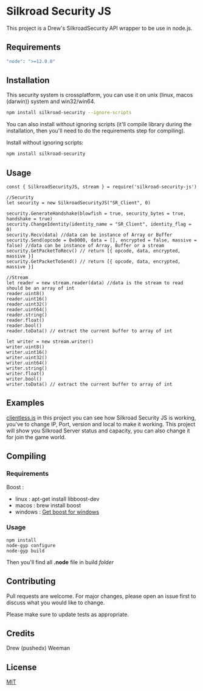 # Silkroad Security JS 

This project is a Drew's SilkroadSecurity API wrapper to be use in node.js. 

## Requirements

```bash
"node": ">=12.0.0"
```

## Installation

This security system is crossplatform, you can use it on unix (linux, macos (darwin)) system and win32/win64.

```bash
npm install silkroad-security --ignore-scripts
```

You can also install without ignoring scripts (it'll compile library during the installation, then you'll need to do the requirements step for compiling).

Install without ignoring scripts:

```bash
npm install silkroad-security
```

## Usage

```
const { SilkroadSecurityJS, stream } = require('silkroad-security-js')

//Security
let security = new SilkroadSecurityJS("SR_Client", 0)

security.GenerateHandshake(blowfish = true, security_bytes = true, handshake = true)
security.ChangeIdentity(identity_name = "SR_Client", identity_flag = 0)
security.Recv(data) //data can be instance of Array or Buffer
security.Send(opcode = 0x0000, data = [], encrypted = false, massive = false) //data can be instance of Array, Buffer or a stream
security.GetPacketToRecv() // return [{ opcode, data, encrypted, massive }]
security.GetPacketToSend() // return [{ opcode, data, encrypted, massive }]

//Stream
let reader = new stream.reader(data) //data is the stream to read should be an array of int
reader.uint8()
reader.uint16()
reader.uint32()
reader.uint64()
reader.string()
reader.float()
reader.bool()
reader.toData() // extract the current buffer to array of int

let writer = new stream.writer()
writer.uint8()
writer.uint16()
writer.uint32()
writer.uint64()
writer.string()
writer.float()
writer.bool()
writer.toData() // extract the current buffer to array of int
```

## Examples

[clientless.js](https://github.com/EmirAzaiez/SilkroadSecurityJS/blob/master/examples/clientless.js) in this project you can see how Silkroad Security JS is working, you've to change IP, Port, version and local to make it working. This project will show you Silkroad Server status and capacity, you can also change it for join the game world.

## Compiling

### Requirements
Boost :
* linux : apt-get install libboost-dev 
* macos : brew install boost
* windows : [Get boost for windows](https://www.boost.org/doc/libs/1_55_0/more/getting_started/windows.html)

### Usage
```
npm install
node-gyp configure
node-gyp build
```

Then you'll find all **.node** file in build *folder*

## Contributing
Pull requests are welcome. For major changes, please open an issue first to discuss what you would like to change.

Please make sure to update tests as appropriate.

## Credits
Drew (pushedx)
Weeman

## License
[MIT](https://choosealicense.com/licenses/mit/)